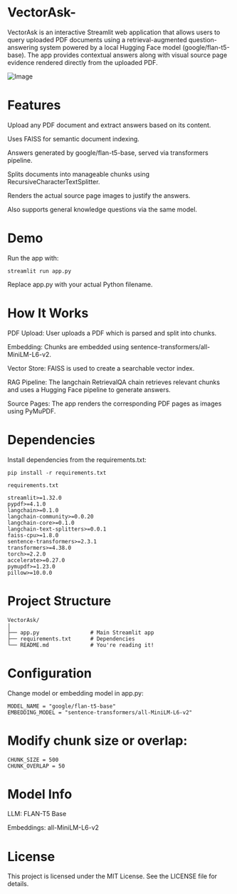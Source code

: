 # VectorAsk-

VectorAsk is an interactive Streamlit web application that allows users to query uploaded PDF documents using a retrieval-augmented question-answering system powered by a local Hugging Face model (google/flan-t5-base). The app provides contextual answers along with visual source page evidence rendered directly from the uploaded PDF.

![Image](https://github.com/user-attachments/assets/6ff1914e-e57c-46bc-9a03-9232a5df0663)



# Features

Upload any PDF document and extract answers based on its content.

Uses FAISS for semantic document indexing.

Answers generated by google/flan-t5-base, served via transformers pipeline.

Splits documents into manageable chunks using RecursiveCharacterTextSplitter.

Renders the actual source page images to justify the answers.

Also supports general knowledge questions via the same model.


# Demo
Run the app with:



    streamlit run app.py
Replace app.py with your actual Python filename.


# How It Works

PDF Upload: User uploads a PDF which is parsed and split into chunks.

Embedding: Chunks are embedded using sentence-transformers/all-MiniLM-L6-v2.

Vector Store: FAISS is used to create a searchable vector index.

RAG Pipeline: The langchain RetrievalQA chain retrieves relevant chunks and uses a Hugging Face pipeline to generate answers.

Source Pages: The app renders the corresponding PDF pages as images using PyMuPDF.


# Dependencies

Install dependencies from the requirements.txt:


    pip install -r requirements.txt

`requirements.txt`

    streamlit>=1.32.0
    pypdf>=4.1.0
    langchain>=0.1.0
    langchain-community>=0.0.20
    langchain-core>=0.1.0
    langchain-text-splitters>=0.0.1
    faiss-cpu>=1.8.0
    sentence-transformers>=2.3.1
    transformers>=4.38.0
    torch>=2.2.0
    accelerate>=0.27.0
    pymupdf>=1.23.0
    pillow>=10.0.0


# Project Structure

    VectorAsk/
    │
    ├── app.py                # Main Streamlit app
    ├── requirements.txt      # Dependencies
    └── README.md             # You're reading it!


# Configuration
Change model or embedding model in app.py:

    MODEL_NAME = "google/flan-t5-base"
    EMBEDDING_MODEL = "sentence-transformers/all-MiniLM-L6-v2"

# Modify chunk size or overlap:

    CHUNK_SIZE = 500
    CHUNK_OVERLAP = 50

# Model Info

LLM: FLAN-T5 Base

Embeddings: all-MiniLM-L6-v2



# License

This project is licensed under the MIT License. See the LICENSE file for details.



